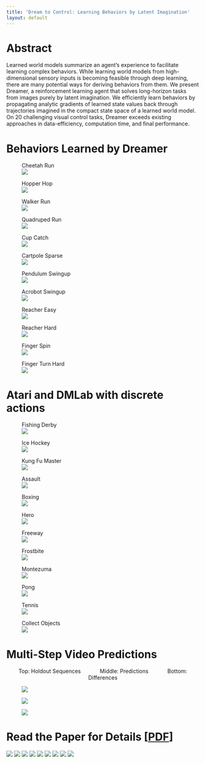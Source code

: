 ```yaml
---
title: 'Dream to Control: Learning Behaviors by Latent Imagination'
layout: default
---
```


# Abstract

<div class="abstract">
Learned world models summarize an agent’s experience to facilitate learning
complex behaviors. While learning world models from high-dimensional sensory
inputs is becoming feasible through deep learning, there are many potential
ways for deriving behaviors from them. We present Dreamer, a reinforcement
learning agent that solves long-horizon tasks from images purely by latent
imagination. We efficiently learn behaviors by propagating analytic gradients
of learned state values back through trajectories imagined in the compact state
space of a learned world model. On 20 challenging visual control tasks, Dreamer
exceeds existing approaches in data-efficiency, computation time, and final
performance.
</div>

# Behaviors Learned by Dreamer

<div class="figures">
<figure><figcaption>Cheetah Run</figcaption><img src="/assets/behavior/dmc-cheetah-run.gif"/></figure>
<figure><figcaption>Hopper Hop</figcaption><img src="/assets/behavior/dmc-hopper-hop.gif"/></figure>
<figure><figcaption>Walker Run</figcaption><img src="/assets/behavior/dmc-walker-run.gif"/></figure>
<figure><figcaption>Quadruped Run</figcaption><img src="/assets/behavior/dmc-quadruped-run.gif"/></figure>
<figure><figcaption>Cup Catch</figcaption><img src="/assets/behavior/dmc-cup-catch.gif"/></figure>
<figure><figcaption>Cartpole Sparse</figcaption><img src="/assets/behavior/dmc-cartpole-swingup-sparse.gif"/></figure>
<figure><figcaption>Pendulum Swingup</figcaption><img src="/assets/behavior/dmc-pendulum-swingup.gif"/></figure>
<figure><figcaption>Acrobot Swingup</figcaption><img src="/assets/behavior/dmc-acrobot-swingup.gif"/></figure>
<figure><figcaption>Reacher Easy</figcaption><img src="/assets/behavior/dmc-reacher-easy.gif"/></figure>
<figure><figcaption>Reacher Hard</figcaption><img src="/assets/behavior/dmc-reacher-hard.gif"/></figure>
<figure><figcaption>Finger Spin</figcaption><img src="/assets/behavior/dmc-finger-spin.gif"/></figure>
<figure><figcaption>Finger Turn Hard</figcaption><img src="/assets/behavior/dmc-finger-turn-hard.gif"/></figure>
</div>

# Atari and DMLab with discrete actions

<div class="figures">
<figure><figcaption>Fishing Derby</figcaption><img src="/assets/behavior/atari-fishing-derby.gif"/></figure>
<figure><figcaption>Ice Hockey</figcaption><img src="/assets/behavior/atari-ice-hockey.gif"/></figure>
<figure><figcaption>Kung Fu Master</figcaption><img src="/assets/behavior/atari-kungfu-master.gif"/></figure>
<figure><figcaption>Assault</figcaption><img src="/assets/behavior/atari-assault.gif"/></figure>
<figure><figcaption>Boxing</figcaption><img src="/assets/behavior/atari-boxing.gif"/></figure>
<figure><figcaption>Hero</figcaption><img src="/assets/behavior/atari-hero.gif"/></figure>
<figure><figcaption>Freeway</figcaption><img src="/assets/behavior/atari-freeway.gif"/></figure>
<figure><figcaption>Frostbite</figcaption><img src="/assets/behavior/atari-frostbite.gif"/></figure>
<figure><figcaption>Montezuma</figcaption><img src="/assets/behavior/atari-montezuma.gif"/></figure>
<figure><figcaption>Pong</figcaption><img src="/assets/behavior/atari-pong.gif"/></figure>
<figure><figcaption>Tennis</figcaption><img src="/assets/behavior/atari-tennis.gif"/></figure>
<figure><figcaption>Collect Objects</figcaption><img src="/assets/behavior/dmlab-collect.gif"/></figure>
</div>

# Multi-Step Video Predictions

<center style="margin-bottom: 1em;">
Top: Holdout Sequences
<span style="display: inline-block; width: 3em;"></span>
Middle: Predictions
<span style="display: inline-block; width: 3em;"></span>
Bottom: Differences
</center>

<figure><img src="/assets/pred/quadruped.gif" /></figure>
<figure><img src="/assets/pred/fishing-derby.gif" /></figure>
<figure><img src="/assets/pred/collect.gif" /></figure>

# Read the Paper for Details [<a href="https://arxiv.org/pdf/1912.01603.pdf" target="_blank">PDF</a>]

<div class="pages">
<img src="/assets/pages/1.png" />
<img src="/assets/pages/2.png" />
<img src="/assets/pages/3.png" />
<img src="/assets/pages/4.png" />
<img src="/assets/pages/5.png" />
<img src="/assets/pages/6.png" />
<img src="/assets/pages/7.png" />
<img src="/assets/pages/8.png" />
<img src="/assets/pages/9.png" />
</div>
